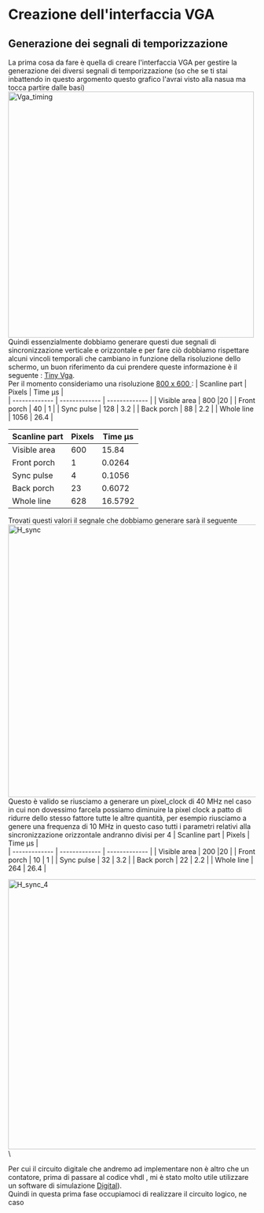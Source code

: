 # Creazione dell'interfaccia VGA
## Generazione dei segnali di temporizzazione
La prima cosa da fare è quella di creare l'interfaccia VGA per gestire la generazione dei diversi segnali di temporizzazione (so che se ti stai inbattendo in questo argomento questo grafico l'avrai visto alla nasua ma tocca partire dalle basi) 
<img src="https://github.com/user-attachments/assets/59a6a7bb-b185-42d1-b946-92ecaf77629a" alt="Vga_timing" width="500" />\
Quindi essenzialmente dobbiamo generare questi due segnali di sincronizzazione verticale e orizzontale e per fare ciò dobbiamo rispettare alcuni vincoli temporali che cambiano in funzione della risoluzione dello schermo, un buon riferimento da cui prendere queste informazione è il seguente : [Tiny Vga](http://tinyvga.com/vga-timing).\
Per il momento consideriamo una risoluzione  [800 x 600 ](http://tinyvga.com/vga-timing/800x600@60Hz):
| Scanline part  | Pixels | Time µs             |   
| ------------- | ------------- | ------------- | 
| Visible area | 800  |20    |
| Front porch  | 40   | 1    |
| Sync pulse   | 128  | 3.2  |
| Back porch   | 88   | 2.2  |
| Whole line   | 1056 | 26.4 |

| Scanline part  | Pixels | Time µs             |   
| ------------- | ------------- | ------------- | 
| Visible area |  600 |   15.84 |
| Front porch  | 	  1 |  0.0264 |
| Sync pulse   | 	  4 |  0.1056 |
| Back porch   |   23 |  0.6072 |
| Whole line   | 	628 | 16.5792 |

Trovati questi valori il segnale che dobbiamo generare sarà il seguente 
<img width="554" alt="H_sync" src="https://github.com/user-attachments/assets/464af050-0650-4903-ac1b-568227672e85">\
Questo è valido se riusciamo a generare un pixel_clock di 40 MHz nel caso in cui non dovessimo farcela possiamo diminuire la pixel clock a patto di ridurre dello stesso fattore tutte le altre quantità, per esempio riusciamo a genere una frequenza di 10 MHz in questo caso tutti i parametri relativi alla sincronizzazione orizzontale andranno divisi per 4 
| Scanline part  | Pixels | Time µs             |   
| ------------- | ------------- | ------------- | 
| Visible area | 200  |20    |
| Front porch  | 10   | 1    |
| Sync pulse   | 32  | 3.2   |
| Back porch   | 22   | 2.2  |
| Whole line   | 264 | 26.4  |

<img width="549" alt="H_sync_4" src="https://github.com/user-attachments/assets/60278fac-8f52-4372-b8d7-1bbbec57b3cc">\

Per cui il circuito digitale che andremo ad implementare non è altro che un contatore, prima di passare al codice vhdl , mi è stato molto utile utilizzare un software di simulazione [Digital](https://github.com/hneemann/Digital)).\
Quindi in questa prima fase occupiamoci di realizzare il circuito logico, ne caso 

